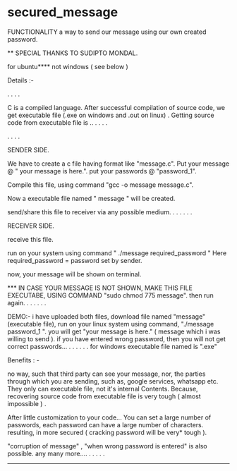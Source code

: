 # secured_message

FUNCTIONALITY
a way to send our message using our own created password.

**
SPECIAL THANKS TO SUDIPTO MONDAL.

for ubuntu**** not windows ( see below )

Details :-

.
.
.
.


C is a compiled language. 
After successful compilation of source code, we get executable file (.exe on windows and .out on linux) . 
Getting source code from executable file is .. . . . . 

.
.
.
.




SENDER SIDE.

We have to create a c file having format like "message.c".
   Put your message @ " your message is here.".
   put your passwords @  "password_1".

   
Compile this file, using command
   "gcc -o message message.c".

Now a executable file named " message " will be created. 

send/share this file to receiver via any possible medium.
.
.
.
.
.
.





RECEIVER SIDE.

receive this file.

run on your system using command
   " ./message required_password "  Here required_password = password set by sender.
   
now, your message will be shown on terminal. 


*** IN CASE YOUR MESSAGE IS NOT SHOWN,
      MAKE THIS FILE EXECUTABE,
      USING COMMAND "sudo chmod 775 message".
      then run again.
.
.
.
.
.
.



DEMO:-
   i have uploaded both files,
   download file named "message" (executable file),
   run on your linux system using command,
   "./message password_1 ".
   you will get "your message is here." ( message which i was willing to send ).
   if you have entered wrong password, then you will not get correct passwords...
   .
   .
   .
   .
   .
   .
   for windows
    executable file named is ".exe"
   
   
Benefits : -
 
no way, such that third party can see your message, nor,  the parties through
which you are sending, such as, google services, whatsapp etc. They only can executable file,  not it's internal 
Contents.
Because, recovering source code from executable file is very tough ( almost impossible ) . 

After little customization to your code...
You can set a large number of passwords, each password can have a large number of characters.
resulting, in more secured ( cracking password will be very* tough ). 

"corruption of message" , "when wrong password is entered" is also possible.
any many more....
.
.
.
.
.

****




